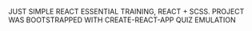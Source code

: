 JUST SIMPLE REACT ESSENTIAL TRAINING, REACT + SCSS. PROJECT WAS BOOTSTRAPPED WITH CREATE-REACT-APP QUIZ EMULATION
